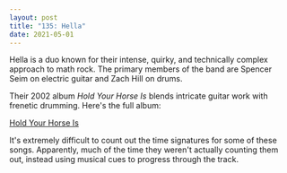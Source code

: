 ```yaml
---
layout: post
title: "135: Hella"
date: 2021-05-01
---
```


Hella is a duo known for their intense, quirky, and technically complex approach to math rock. The primary members of the band are Spencer Seim on electric guitar and Zach Hill on drums.

Their 2002 album *Hold Your Horse Is* blends intricate guitar work with frenetic drumming. Here's the full album:

[Hold Your Horse Is](https://youtu.be/bWqLiy9TLdg)

It's extremely difficult to count out the time signatures for some of these songs. Apparently, much of the time they weren't actually counting them out, instead using musical cues to progress through the track.